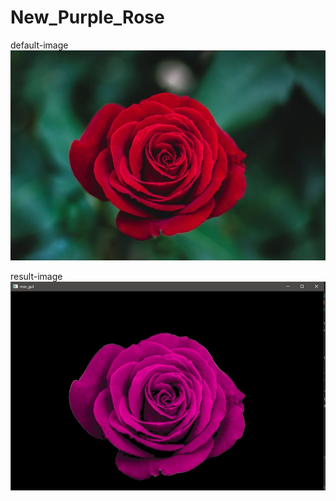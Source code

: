 # New_Purple_Rose
 
default-image  <img src="https://github.com/mustafaatakli/New_Purple_Rose/blob/main/red.jpg" width="auto">

result-image  <img src="https://github.com/mustafaatakli/New_Purple_Rose/blob/main/rose_v2.PNG" width="auto">
